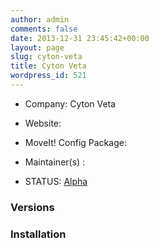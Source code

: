 ```yaml
---
author: admin
comments: false
date: 2013-12-31 23:45:42+00:00
layout: page
slug: cyton-veta
title: Cyton Veta
wordpress_id: 521
---
```



	
  * Company: Cyton Veta

	
  * Website:

	
  * MoveIt! Config Package:

	
  * Maintainer(s) :

	
  * STATUS: [Alpha](/about/moveit-status#status-code-robots)




### Versions








### Installation






